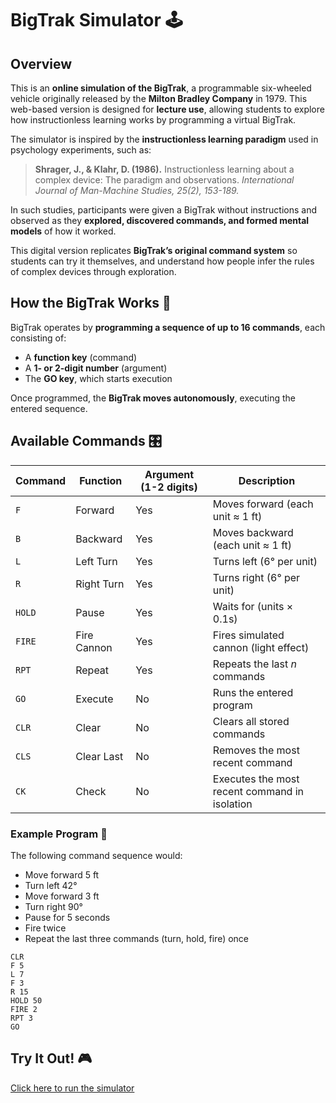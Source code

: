 # BigTrak Simulator 🕹️  

## Overview  
This is an **online simulation of the BigTrak**, a programmable six-wheeled vehicle originally released by the **Milton Bradley Company** in 1979. This web-based version is designed for **lecture use**, allowing students to explore how instructionless learning works by programming a virtual BigTrak.  

The simulator is inspired by the **instructionless learning paradigm** used in psychology experiments, such as:  

> **Shrager, J., & Klahr, D. (1986).** Instructionless learning about a complex device: The paradigm and observations. *International Journal of Man-Machine Studies, 25(2), 153-189.*  

In such studies, participants were given a BigTrak without instructions and observed as they **explored, discovered commands, and formed mental models** of how it worked.  

This digital version replicates **BigTrak’s original command system** so students can try it themselves, and understand how people infer the rules of complex devices through exploration.  

## How the BigTrak Works 🚗  
BigTrak operates by **programming a sequence of up to 16 commands**, each consisting of:  
- A **function key** (command)  
- A **1- or 2-digit number** (argument)  
- The **GO key**, which starts execution  

Once programmed, the **BigTrak moves autonomously**, executing the entered sequence.  

## Available Commands 🎛️  

| Command  | Function | Argument (1-2 digits) | Description |
|----------|---------|----------------------|-------------|
| `F` | Forward | Yes | Moves forward (each unit ≈ 1 ft) |
| `B` | Backward | Yes | Moves backward (each unit ≈ 1 ft) |
| `L` | Left Turn | Yes | Turns left (6° per unit) |
| `R` | Right Turn | Yes | Turns right (6° per unit) |
| `HOLD` | Pause | Yes | Waits for (units × 0.1s) |
| `FIRE` | Fire Cannon | Yes | Fires simulated cannon (light effect) |
| `RPT` | Repeat | Yes | Repeats the last *n* commands |
| `GO` | Execute | No | Runs the entered program |
| `CLR` | Clear | No | Clears all stored commands |
| `CLS` | Clear Last | No | Removes the most recent command |
| `CK` | Check | No | Executes the most recent command in isolation |

### Example Program 📝  
The following command sequence would:  
- Move forward 5 ft  
- Turn left 42°  
- Move forward 3 ft  
- Turn right 90°  
- Pause for 5 seconds  
- Fire twice  
- Repeat the last three commands (turn, hold, fire) once  

```plaintext
CLR
F 5
L 7
F 3
R 15
HOLD 50
FIRE 2
RPT 3
GO
```

## Try It Out! 🎮  
[Click here to run the simulator](https://dcatar.github.io/bigtrak/)  
